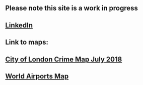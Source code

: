 
## Please note this site is a work in progress

## [LinkedIn](https://www.linkedin.com/in/mohammed-m-100)

## Link to maps:
## [City of London Crime Map July 2018](https://mohammedfarhanmasud.github.io/qgis2web_City_of_London_Crimes/index.html)

## [World Airports Map](https://mohammedfarhanmasud.github.io/qgis2web_2019_airport_grayscale/index.html)

